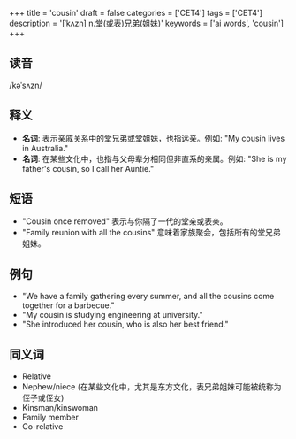 +++
title = 'cousin'
draft = false
categories = ['CET4']
tags = ['CET4']
description = '[ˈkʌzn] n.堂(或表)兄弟(姐妹)'
keywords = ['ai words', 'cousin']
+++

## 读音
/kəˈsʌzn/

## 释义
- **名词**: 表示亲戚关系中的堂兄弟或堂姐妹，也指远亲。例如: "My cousin lives in Australia."
- **名词**: 在某些文化中，也指与父母辈分相同但非直系的亲属。例如: "She is my father's cousin, so I call her Auntie."

## 短语
- "Cousin once removed" 表示与你隔了一代的堂亲或表亲。
- "Family reunion with all the cousins" 意味着家族聚会，包括所有的堂兄弟姐妹。

## 例句
- "We have a family gathering every summer, and all the cousins come together for a barbecue."
- "My cousin is studying engineering at university."
- "She introduced her cousin, who is also her best friend."

## 同义词
- Relative
- Nephew/niece (在某些文化中，尤其是东方文化，表兄弟姐妹可能被统称为侄子或侄女)
- Kinsman/kinswoman
- Family member
- Co-relative
